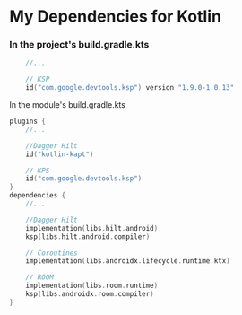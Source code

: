 # My Dependencies for Kotlin

### In the project's build.gradle.kts
```kotlin
    //...

    // KSP
    id("com.google.devtools.ksp") version "1.9.0-1.0.13"
```
In the module's build.gradle.kts

```kotlin
plugins {
    //...

    //Dagger Hilt
    id("kotlin-kapt")

    // KPS
    id("com.google.devtools.ksp")
}
dependencies {
    //...

    //Dagger Hilt
    implementation(libs.hilt.android)
    ksp(libs.hilt.android.compiler)

    // Coroutines
    implementation(libs.androidx.lifecycle.runtime.ktx)

    // ROOM
    implementation(libs.room.runtime)
    ksp(libs.androidx.room.compiler)
}

```
